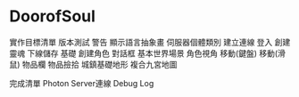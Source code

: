 # DoorofSoul

實作目標清單
  版本測試
  警告
  顯示語言抽象畫
  伺服器個體類別
  建立連線
  登入
  創建靈魂
  下線儲存 基礎
  創建角色
  對話框
  基本世界場景
  角色視角
  移動(鍵盤)
  移動(滑鼠)
  物品欄
  物品撿拾
  城鎮基礎地形
  複合九宮地圖

完成清單
  Photon Server連線
  Debug Log
